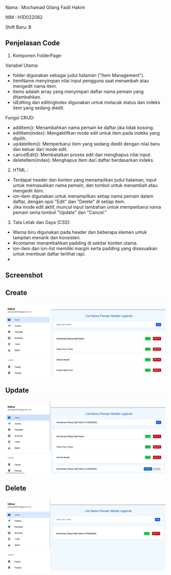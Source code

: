 Nama : Mochamad Gilang Fadil Hakim

NIM : H1D022082

Shift Baru: B
## Penjelasan Code 

1. Komponen FolderPage:

Variabel Utama:
- folder digunakan sebagai judul halaman ("Item Management").
- itemName menyimpan nilai input pengguna saat menambah atau mengedit nama item.
- items adalah array yang menyimpan daftar nama pemain yang ditambahkan.
- isEditing dan editingIndex digunakan untuk melacak status dan indeks item yang sedang diedit.

Fungsi CRUD:
- addItem(): Menambahkan nama pemain ke daftar jika tidak kosong.
- editItem(index): Mengaktifkan mode edit untuk item pada indeks yang dipilih.
- updateItem(): Memperbarui item yang sedang diedit dengan nilai baru dan keluar dari mode edit.
- cancelEdit(): Membatalkan proses edit dan menghapus nilai input.
- deleteItem(index): Menghapus item dari daftar berdasarkan indeks.

2. HTML :
- Terdapat header dan konten yang menampilkan judul halaman, input untuk memasukkan nama pemain, dan tombol untuk menambah atau mengedit item.
- ion-item digunakan untuk menampilkan setiap nama pemain dalam daftar, dengan opsi "Edit" dan "Delete" di setiap item.
- Jika mode edit aktif, muncul input tambahan untuk memperbarui nama pemain serta tombol "Update" dan "Cancel."

3. Tata Letak dan Gaya (CSS):
- Warna biru digunakan pada header dan beberapa elemen untuk tampilan menarik dan konsisten.
- #container menambahkan padding di sekitar konten utama.
- ion-item dan ion-list memiliki margin serta padding yang disesuaikan untuk membuat daftar terlihat rapi.
- 
## Screenshot

## Create
![Halaman Registrasi](Create.png)

## Update
![Halaman Login](update.png)

## Delete
![Halaman list ](delete.png)

